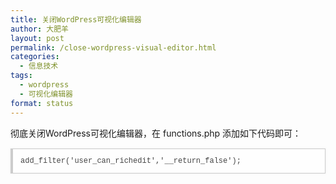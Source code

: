 ```yaml
---
title: 关闭WordPress可视化编辑器
author: 大肥羊
layout: post
permalink: /close-wordpress-visual-editor.html
categories:
  - 信息技术
tags:
  - wordpress
  - 可视化编辑器
format: status
---
```

彻底关闭WordPress可视化编辑器，在 functions.php 添加如下代码即可：

<pre style="margin:15px 0;font:100 12px/18px monaco, andale mono, courier new;padding:10px 12px;border:#ccc 1px solid;border-left-width:4px;background-color:#fefefe;box-shadow:0 0 4px #eee;word-break:break-all;word-wrap:break-word;color:#444">add_filter('user_can_richedit','__return_false');  </pre>